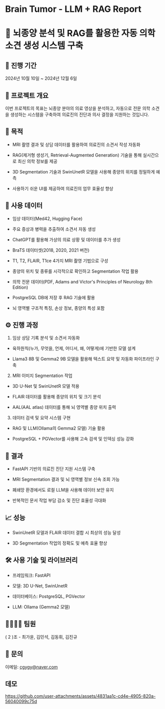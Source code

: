 # Brain Tumor - LLM + RAG Report
# 🧠 뇌종양 분석 및 RAG를 활용한 자동 의학 소견 생성 시스템 구축

## 📅 진행 기간

2024년 10월 10일 ~ 2024년 12월 6일

## 🚩 프로젝트 개요

이번 프로젝트의 목표는 뇌종양 분야의 의료 영상을 분석하고, 자동으로 전문 의학 소견을 생성하는 시스템을 
구축하여 의료진의 진단과 의사 결정을 지원하는 것입니다.

## 🎯 목적

* MRI 촬영 결과 및 상담 데이터를 활용하여 의료진의 소견서 작성 자동화

* RAG(제거형 생성기, Retrieval-Augmented Generation) 기술을 통해 실시간으로 최신 의학 정보를 제공

* 3D Segmentation 기술과 SwinUnetR 모델을 사용해 종양의 위치를 정밀하게 예측

* 사용하기 쉬운 UI를 제공하여 의료진의 업무 효율성 향상

## 📂 사용 데이터

* 임상 데이터(Med42, Hugging Face)

* 주요 증상과 병력을 추출하여 소견서 자동 생성

* ChatGPT를 활용해 가상의 의료 상황 및 데이터를 추가 생성

* BraTS 데이터셋(2018, 2020, 2021 버전)

* T1, T2, FLAIR, T1ce 4가지 MRI 촬영 기법으로 구성

* 종양의 위치 및 종류를 시각적으로 확인하고 Segmentation 작업 활용

* 의학 전문 데이터(PDF, Adams and Victor's Principles of Neurology 8th Edition)

* PostgreSQL DB에 저장 후 RAG 기술에 활용

* 뇌 영역별 구조적 특징, 손상 정보, 종양의 특성 포함

## ⚙️ 진행 과정

1. 임상 상담 기록 분석 및 소견서 자동화

* 육하원칙(누가, 무엇을, 언제, 어디서, 왜, 어떻게)에 기반한 모델 설계

* Llama3 8B 및 Gemma2 9B 모델을 활용해 텍스트 요약 및 자동화 파이프라인 구축
  

2. MRI 이미지 Segmentation 작업

* 3D U-Net 및 SwinUnetR 모델 적용

* FLAIR 데이터를 활용해 종양의 위치 및 크기 분석

* AAL(AAL atlas) 데이터를 통해 뇌 영역별 종양 위치 출력
  

3. 데이터 검색 및 요약 시스템 구현

* RAG 및 LLM(Ollama의 Gemma2 모델) 기술 활용

* PostgreSQL + PGVector를 사용해 고속 검색 및 인덱싱 성능 강화
  

## 🚀 결과

* FastAPI 기반의 의료진 진단 지원 시스템 구축

* MRI Segmentation 결과 및 뇌 영역별 정보 신속 조회 가능

* 폐쇄망 환경에서도 로컬 LLM을 사용해 데이터 보안 유지

* 반복적인 문서 작업 부담 감소 및 진단 효율성 극대화

## 📈 성능

* SwinUnetR 모델과 FLAIR 데이터 결합 시 최상의 성능 달성

* 3D Segmentation 작업의 정확도 및 예측 효율 향상

## 🛠️ 사용 기술 및 라이브러리

* 프레임워크: FastAPI

* 모델: 3D U-Net, SwinUnetR

* 데이터베이스: PostgreSQL, PGVector

* LLM: Ollama (Gemma2 모델)

## 👨‍👩‍👧‍👦 팀원

( 2 )조 - 최가윤, 김민석, 김동휘, 김진규 

## 📧 문의

이메일: cgygy@naver.com

## 데모 
https://github.com/user-attachments/assets/4831aa1c-cd4e-4905-820a-56040099c75d

